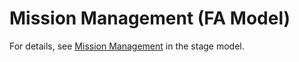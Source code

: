 # Mission Management (FA Model)


For details, see [Mission Management](mission-management-overview.md) in the stage model.
